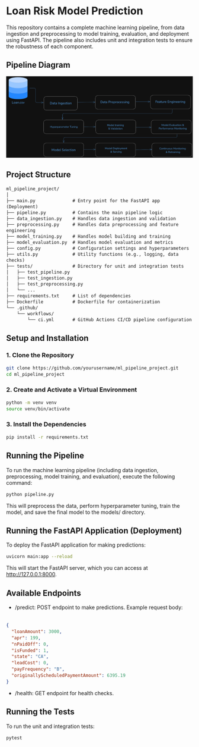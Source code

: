 ﻿# Loan Risk Model Prediction

This repository contains a complete machine learning pipeline, from data ingestion and preprocessing to model training, evaluation, and deployment using FastAPI. The pipeline also includes unit and integration tests to ensure the robustness of each component.

## Pipeline Diagram
![Pipeline Diagram](Pipeline_Diagram.png)


## Project Structure

```
ml_pipeline_project/
│
├── main.py              # Entry point for the FastAPI app (Deployment)
├── pipeline.py          # Contains the main pipeline logic
├── data_ingestion.py    # Handles data ingestion and validation
├── preprocessing.py     # Handles data preprocessing and feature engineering
├── model_training.py    # Handles model building and training
├── model_evaluation.py  # Handles model evaluation and metrics
├── config.py            # Configuration settings and hyperparameters
├── utils.py             # Utility functions (e.g., logging, data checks)
├── tests/               # Directory for unit and integration tests
│   ├── test_pipeline.py
│   ├── test_ingestion.py
│   ├── test_preprocessing.py
│   └── ...
├── requirements.txt     # List of dependencies
├── Dockerfile           # Dockerfile for containerization
└── .github/
    └── workflows/
        └── ci.yml       # GitHub Actions CI/CD pipeline configuration

```


## Setup and Installation

### 1. Clone the Repository

```bash
git clone https://github.com/yourusername/ml_pipeline_project.git
cd ml_pipeline_project
```


### 2. Create and Activate a Virtual Environment
```bash
python -m venv venv
source venv/bin/activate
```
### 3. Install the Dependencies
```bash
pip install -r requirements.txt
```

## Running the Pipeline
To run the machine learning pipeline (including data ingestion, preprocessing, model training, and evaluation), execute the following command:

```bash
python pipeline.py
```
This will preprocess the data, perform hyperparameter tuning, train the model, and save the final model to the models/ directory.

## Running the FastAPI Application (Deployment)
To deploy the FastAPI application for making predictions:

```bash
uvicorn main:app --reload
```
This will start the FastAPI server, which you can access at http://127.0.0.1:8000.


## Available Endpoints
- /predict: POST endpoint to make predictions. Example request body:

```json

{
  "loanAmount": 3000,
  "apr": 199,
  "nPaidOff": 0,
  "isFunded": 1,
  "state": "CA",
  "leadCost": 0,
  "payFrequency": "B",
  "originallyScheduledPaymentAmount": 6395.19
}
```
- /health: GET endpoint for health checks.


## Running the Tests
To run the unit and integration tests:

```bash
pytest
```
